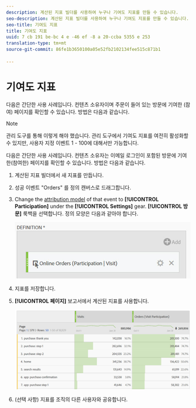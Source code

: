 ```yaml
---
description: 계산된 지표 빌더를 사용하여 누구나 기여도 지표를 만들 수 있습니다.
seo-description: 계산된 지표 빌더를 사용하여 누구나 기여도 지표를 만들 수 있습니다.
seo-title: 기여도 지표
title: 기여도 지표
uuid: 7 cb 191 be-bc 4 e -46 ef -8 a 20-ccba 5355 e 253
translation-type: tm+mt
source-git-commit: 86fe1b3650100a05e52fb2102134fee515c871b1

---
```



# 기여도 지표

다음은 간단한 사용 사례입니다. 컨텐츠 소유자이며 주문이 들어 있는 방문에 기여한 (참여) 페이지를 확인할 수 있습니다. 방법은 다음과 같습니다.

>[!NOTE]
>
>관리 도구를 통해 이렇게 해야 했습니다. 관리 도구에서 기여도 지표를 여전히 활성화할 수 있지만, 사용자 지정 이벤트 1 - 100에 대해서만 가능합니다.

다음은 간단한 사용 사례입니다. 컨텐츠 소유자는 이메일 로그인이 포함된 방문에 기여한(참여한) 페이지를 확인할 수 있습니다. 방법은 다음과 같습니다.

1. 계산된 지표 빌더에서 새 지표를 만듭니다.
1. 성공 이벤트 "Orders" 를 정의 캔버스로 드래그합니다.
1. Change the [attribution model](../../../../../components/c-calcmetrics/c-workflow/cm-workflow/c-build-metrics/m-metric-type-alloc.md#concept_B7A1FCFEFA9D4C4883208ACE8C9C8E5E) of that event to **[!UICONTROL Participation]** under the **[!UICONTROL Settings]** gear. **[!UICONTROL 방문]** 룩백을 선택합니다. 정의 모양은 다음과 같아야 합니다.

   ![](assets/participation.png)

1. 지표를 저장합니다.
1. **[!UICONTROL 페이지]** 보고서에서 계산된 지표를 사용합니다.

   ![](assets/participation-pages.png)

1. (선택 사항) 지표를 조직의 다른 사용자와 공유합니다.


